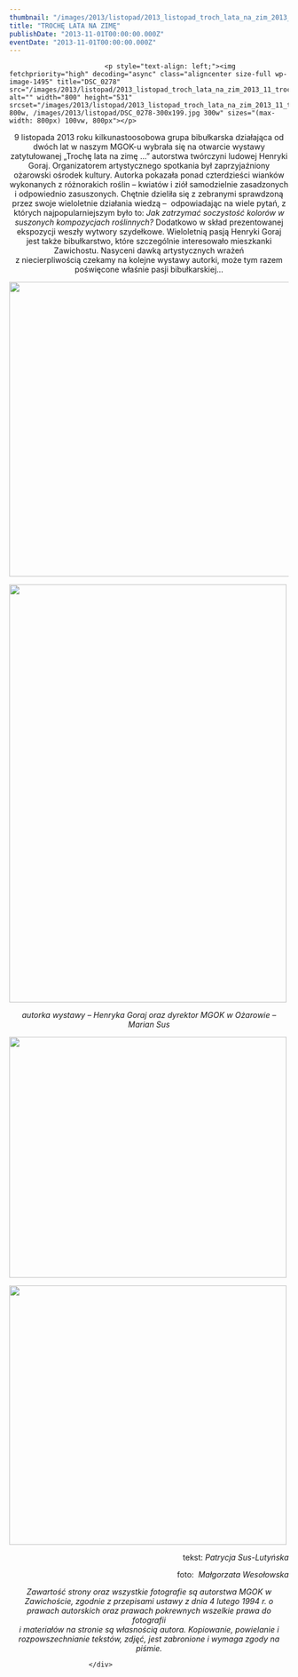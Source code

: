 ```yaml
---
thumbnail: "/images/2013/listopad/2013_listopad_troch_lata_na_zim_2013_11_troch_lata_na_zim_DSC_0278.jpg"
title: "TROCHĘ LATA NA ZIMĘ"
publishDate: "2013-11-01T00:00:00.000Z"
eventDate: "2013-11-01T00:00:00.000Z"
---
```


<div class="entry-content">
							
							<p style="text-align: left;"><img fetchpriority="high" decoding="async" class="aligncenter size-full wp-image-1495" title="DSC_0278" src="/images/2013/listopad/2013_listopad_troch_lata_na_zim_2013_11_troch_lata_na_zim_DSC_0278.jpg" alt="" width="800" height="531" srcset="/images/2013/listopad/2013_listopad_troch_lata_na_zim_2013_11_troch_lata_na_zim_DSC_0278.jpg 800w, /images/2013/listopad/DSC_0278-300x199.jpg 300w" sizes="(max-width: 800px) 100vw, 800px"></p>
<p style="text-align: center;">9 listopada 2013 roku kilkunastoosobowa grupa bibułkarska działająca od dwóch lat w naszym MGOK-u wybrała się na otwarcie wystawy zatytułowanej „Trochę lata na zimę …” autorstwa twórczyni ludowej Henryki Goraj. Organizatorem artystycznego spotkania był zaprzyjaźniony ożarowski ośrodek kultury. Autorka pokazała ponad czterdzieści wianków wykonanych z różnorakich roślin – kwiatów i ziół samodzielnie zasadzonych i odpowiednio zasuszonych. Chętnie dzieliła się z zebranymi sprawdzoną przez swoje wieloletnie działania wiedzą – &nbsp;odpowiadając na wiele pytań, z których najpopularniejszym było to: <em>Jak zatrzymać soczystość kolorów w suszonych kompozycjach roślinnych?</em> Dodatkowo w skład prezentowanej ekspozycji weszły wytwory szydełkowe. Wieloletnią pasją Henryki Goraj jest także bibułkarstwo, które szczególnie interesowało mieszkanki Zawichostu. Nasyceni dawką artystycznych wrażeń<br>
z niecierpliwością czekamy na kolejne wystawy autorki, może tym razem poświęcone właśnie pasji bibułkarskiej…</p>
<p style="text-align: left;"><img decoding="async" class="aligncenter size-full wp-image-1494" title="DSC_0276" src="/images/2013/listopad/2013_listopad_troch_lata_na_zim_2013_11_troch_lata_na_zim_DSC_0276.jpg" alt="" width="800" height="531" srcset="/images/2013/listopad/2013_listopad_troch_lata_na_zim_2013_11_troch_lata_na_zim_DSC_0276.jpg 800w, /images/2013/listopad/DSC_0276-300x199.jpg 300w" sizes="(max-width: 800px) 100vw, 800px"></p>
<p style="text-align: left;"><img decoding="async" class="aligncenter size-full wp-image-1493" title="DSC_0263" src="/images/2013/listopad/2013_listopad_troch_lata_na_zim_2013_11_troch_lata_na_zim_DSC_0263.jpg" alt="" width="500" height="753" srcset="/images/2013/listopad/2013_listopad_troch_lata_na_zim_2013_11_troch_lata_na_zim_DSC_0263.jpg 500w, /images/2013/listopad/DSC_0263-199x300.jpg 199w" sizes="(max-width: 500px) 100vw, 500px"></p>
<p style="text-align: center;"><em>autorka wystawy – Henryka Goraj oraz dyrektor MGOK w Ożarowie – Marian Sus</em></p>
<p style="text-align: left;"><img loading="lazy" decoding="async" class="aligncenter size-full wp-image-1497" title="DSC_0317" src="/images/2013/listopad/2013_listopad_troch_lata_na_zim_2013_11_troch_lata_na_zim_DSC_0317.jpg" alt="" width="500" height="434" srcset="/images/2013/listopad/2013_listopad_troch_lata_na_zim_2013_11_troch_lata_na_zim_DSC_0317.jpg 500w, /images/2013/listopad/DSC_0317-300x260.jpg 300w" sizes="(max-width: 500px) 100vw, 500px"></p>
<p style="text-align: left;"><img loading="lazy" decoding="async" class="aligncenter size-full wp-image-1496" title="DSC_0296" src="/images/2013/listopad/2013_listopad_troch_lata_na_zim_2013_11_troch_lata_na_zim_DSC_0296.jpg" alt="" width="500" height="467" srcset="/images/2013/listopad/2013_listopad_troch_lata_na_zim_2013_11_troch_lata_na_zim_DSC_0296.jpg 500w, /images/2013/listopad/DSC_0296-300x280.jpg 300w" sizes="(max-width: 500px) 100vw, 500px"></p>
<p style="text-align: right;">tekst:&nbsp;<em>Patrycja Sus-Lutyńska</em></p>
<p style="text-align: right;">foto: &nbsp;<em>Małgorzata Wesołowska</em></p>
<p style="text-align: center;"><em>Zawartość strony oraz wszystkie fotografie są autorstwa MGOK w Zawichoście, zgodnie z przepisami ustawy z dnia 4 lutego 1994 r. o prawach autorskich oraz prawach pokrewnych wszelkie prawa do fotografii</em><br>
<em>i materiałów na stronie są własnością autora. Kopiowanie, powielanie i rozpowszechnianie tekstów, zdjęć, jest zabronione i wymaga zgody na piśmie.</em></p>
						
						</div>

